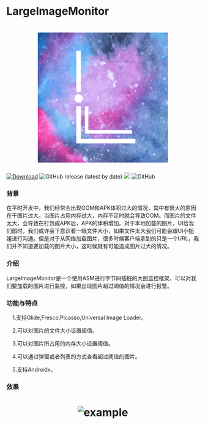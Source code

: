 # LargeImageMonitor

<h1 align="center">
  <img src="wiki/logo.png" height="340" width="340"  alt="logo" />
 </h1>
 
 [![Download](https://api.bintray.com/packages/zzy/imageMonitor/large-image-monitor/images/download.svg?version=1.0.0)](https://bintray.com/zzy/imageMonitor/large-image-monitor/1.0.0/link)
 ![GitHub release (latest by date)](https://img.shields.io/github/v/release/121880399/LargeImageMonitor?color=red)
 ![](https://img.shields.io/badge/language-java-orange.svg)
 ![GitHub](https://img.shields.io/github/license/121880399/LargeImageMonitor)
 
### 背景
 在平时开发中，我们经常会出现OOM和APK体积过大的情况，其中有很大的原因在于图片过大。当图片占用内存过大，内存不足时就会导致OOM。而图片的文件太大，会导致在打包成APK后，APK的体积增加。对于本地加载的图片，UI给我们图时，我们或许会下意识看一眼文件大小，如果文件太大我们可能会跟UI小姐姐进行沟通。但是对于从网络加载图片，很多时候客户端拿到的只是一个URL，我们并不知道要加载的图片大小，这时候就有可能造成图片过大的情况。
 
### 介绍
LargeImageMonitor是一个使用ASM进行字节码插桩的大图监控框架，可以对我们要加载的图片进行监控，如果出现图片超过阈值的情况会进行报警。

### 功能与特点
&nbsp;&nbsp;&nbsp;&nbsp;1.支持Glide,Fresco,Picasso,Universal Image Loader。

&nbsp;&nbsp;&nbsp;&nbsp;2.可以对图片的文件大小设置阈值。

&nbsp;&nbsp;&nbsp;&nbsp;3.可以对图片所占用的内存大小设置阈值。

&nbsp;&nbsp;&nbsp;&nbsp;4.可以通过弹窗或者列表的方式查看超过阈值的图片。

&nbsp;&nbsp;&nbsp;&nbsp;5.支持Androidx。

### 效果
<h1 align="center">
  <img src="wiki/example1.png" height="340" width="440"  alt="example" />
 </h1>
